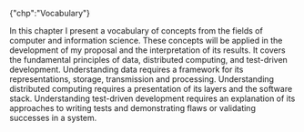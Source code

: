 {"chp":"Vocabulary"}

In this chapter I present a vocabulary of concepts from the fields of computer and information science. These concepts will be applied in the development of my proposal and the interpretation of its results. It covers the fundamental principles of data, distributed computing, and test-driven development. Understanding data requires a framework for its representations, storage, transmission and processing. Understanding distributed computing requires a presentation of its layers and the software stack. Understanding test-driven development requires an explanation of its approaches to writing tests and demonstrating flaws or validating successes in a system.

<br>